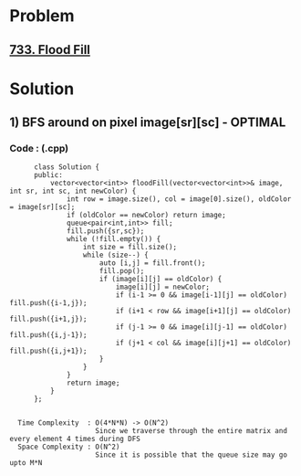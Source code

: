 # Problem

## [733. Flood Fill](https://leetcode.com/problems/flood-fill/)


# Solution 

## 1) BFS around on pixel image[sr][sc] - OPTIMAL

      
      
      
   ### Code : (.cpp)
    
          class Solution {
          public:
              vector<vector<int>> floodFill(vector<vector<int>>& image, int sr, int sc, int newColor) {
                  int row = image.size(), col = image[0].size(), oldColor = image[sr][sc];
                  if (oldColor == newColor) return image;
                  queue<pair<int,int>> fill;
                  fill.push({sr,sc});
                  while (!fill.empty()) {
                      int size = fill.size();
                      while (size--) {
                          auto [i,j] = fill.front();
                          fill.pop();
                          if (image[i][j] == oldColor) {
                              image[i][j] = newColor;
                              if (i-1 >= 0 && image[i-1][j] == oldColor) fill.push({i-1,j});
                              if (i+1 < row && image[i+1][j] == oldColor) fill.push({i+1,j});
                              if (j-1 >= 0 && image[i][j-1] == oldColor) fill.push({i,j-1});
                              if (j+1 < col && image[i][j+1] == oldColor) fill.push({i,j+1});
                          }
                      }
                  }
                  return image;
              }
          };


      Time Complexity  : O(4*N*N) -> O(N^2) 
                         Since we traverse through the entire matrix and every element 4 times during DFS
      Space Complexity : O(N^2)
                         Since it is possible that the queue size may go upto M*N
